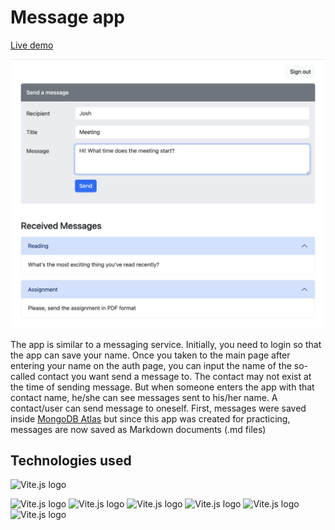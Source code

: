 # Message app

[Live demo]()

![Main page](/client/src/assets/main-page.png "Main page")

The app is similar to a messaging service. Initially, you need to login so that
the app can save your name. Once you taken to the main page after entering your
name on the auth page, you can input the name of the so-called contact you want
send a message to. The contact may not exist at the time of sending message. But
when someone enters the app with that contact name, he/she can see messages sent
to his/her name. A contact/user can send message to oneself. First, messages
were saved inside [MongoDB Atlas](https://www.mongodb.com/docs/atlas) but since
this app was created for practicing, messages are now saved as Markdown
documents (.md files)

## Technologies used

![Vite.js logo](https://cdn.worldvectorlogo.com/logos/express-109.svg "Vite.js")

<img title="Vite.js" alt="Vite.js logo" src="https://cdn.worldvectorlogo.com/logos/react-2.svg" width="200" height="100">
<img title="Vite.js" alt="Vite.js logo" src="https://cdn.worldvectorlogo.com/logos/vitejs.svg" width="200" height="100">
<img title="Vite.js" alt="Vite.js logo" src="https://cdn.worldvectorlogo.com/logos/bootstrap-5-1.svg" width="200" height="100">
<img title="Vite.js" alt="Vite.js logo" src="https://cdn.worldvectorlogo.com/logos/nodejs-1.svg" width="200" height="100">
<img title="Vite.js" alt="Vite.js logo" src="https://cdn.worldvectorlogo.com/logos/express-109.svg" width="150" height="100">
<img title="Vite.js" alt="Vite.js logo" src="https://cdn.worldvectorlogo.com/logos/markdown.svg" width="200" height="100">
